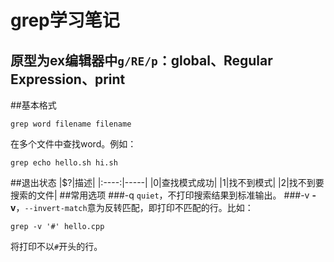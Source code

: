 grep学习笔记
============
原型为ex编辑器中`g/RE/p`：global、Regular Expression、print
------------
##基本格式

    grep word filename filename
在多个文件中查找word。例如：

    grep echo hello.sh hi.sh
##退出状态
|$?|描述|
|:----:|-----|
|0|查找模式成功|
|1|找不到模式|
|2|找不到要搜索的文件|
##常用选项
###-q
`quiet`，不打印搜索结果到标准输出。
###-v
**-v**，`--invert-match`意为反转匹配，即打印不匹配的行。比如：

    grep -v '#' hello.cpp
将打印不以`#`开头的行。


